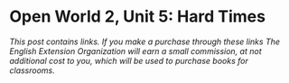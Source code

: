 
# Open World 2, Unit 5: Hard Times
*This post contains links. If you make a purchase through these links The English Extension Organization will earn a small commission, at not additional cost to you, which will be used to purchase books for classrooms.*
<!--stackedit_data:
eyJoaXN0b3J5IjpbLTc4ODYwNzcwMiwxOTI0ODI3Mjc0LC04NT
U5MDcyMywtMTE2ODQwNTQyOV19
-->